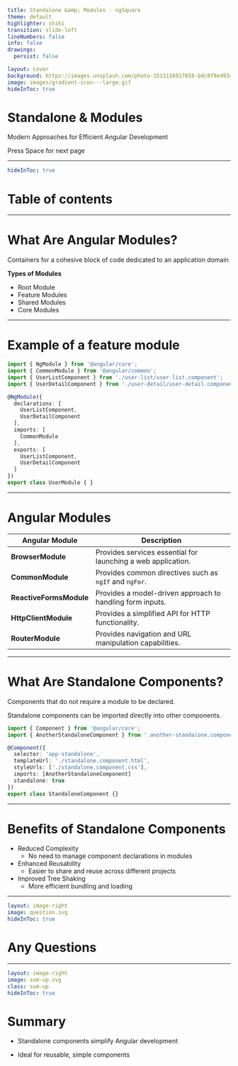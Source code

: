 ```yaml
title: Standalone &amp; Modules - ngSquare
theme: default
highlighter: shiki
transition: slide-left
lineNumbers: false
info: false
drawings:
  persist: false

layout: cover
background: https://images.unsplash.com/photo-1513116917658-bdc8f9e49348?q=80&w=2400&auto=format&fit=crop&ixlib=rb-4.0.3&ixid=M3wxMjA3fDB8MHxwaG90by1wYWdlfHx8fGVufDB8fHx8fA%3D%3D
image: images/gradient-icon---large.gif
hideInToc: true
```

# Standalone &amp; Modules

Modern Approaches for Efficient Angular Development

<div class="pt-12">
  <span @click="$slidev.nav.next" class="px-2 py-1 rounded cursor-pointer" hover="bg-white bg-opacity-10">
    Press Space for next page <carbon:arrow-right class="inline"/>
  </span>
</div>

<div class="abs-br m-6 flex gap-2">
  <a href="https://github.com/ng-square/slides" target="_blank" alt="GitHub" title="Open in GitHub"
    class="text-xl slidev-icon-btn opacity-50 !border-none !hover:text-white">
    <carbon-logo-github />
  </a>
</div>

---

```yaml
hideInToc: true
```

# Table of contents

<Toc maxDepth="1"></Toc>

---

# What Are Angular Modules?

Containers for a cohesive block of code dedicated to an application domain

**Types of Modules**
- Root Module
- Feature Modules
- Shared Modules
- Core Modules

---

# Example of a feature module

```ts
import { NgModule } from '@angular/core';
import { CommonModule } from '@angular/common';
import { UserListComponent } from './user-list/user-list.component';
import { UserDetailComponent } from './user-detail/user-detail.component';

@NgModule({
  declarations: [
    UserListComponent,
    UserDetailComponent
  ],
  imports: [
    CommonModule
  ],
  exports: [
    UserListComponent,
    UserDetailComponent
  ]
})
export class UserModule { }
```

---

# Angular Modules

| Angular Module             | Description                                                   |
|----------------------------|---------------------------------------------------------------|
| **BrowserModule**          | Provides services essential for launching a web application.  |
| **CommonModule**           | Provides common directives such as `ngIf` and `ngFor`.        |
| **ReactiveFormsModule**    | Provides a model-driven approach to handling form inputs.     |
| **HttpClientModule**       | Provides a simplified API for HTTP functionality.             |
| **RouterModule**           | Provides navigation and URL manipulation capabilities.        |

---

# What Are Standalone Components?

Components that do not require a module to be declared.

Standalone components can be imported directly into other components.

```ts
import { Component } from '@angular/core';
import { AnotherStandaloneComponent } from '.another-standalone.component.ts';

@Component({
  selector: 'app-standalone',
  templateUrl: './standalone.component.html',
  styleUrls: ['./standalone.component.css'],
  imports: [AnotherStandaloneComponent]
  standalone: true
})
export class StandaloneComponent {}
```

---

# Benefits of Standalone Components

- Reduced Complexity
  - No need to manage component declarations in modules
- Enhanced Reusability
  - Easier to share and reuse across different projects
- Improved Tree Shaking
  - More efficient bundling and loading

---

```yaml
layout: image-right
image: question.svg
hideInToc: true
```

# Any Questions

---

```yaml
layout: image-right
image: sum-up.svg
class: sum-up
hideInToc: true
```

# Summary

<v-click>

- Standalone components simplify Angular development

</v-click>
<v-click>

- Ideal for reusable, simple components

</v-click>
